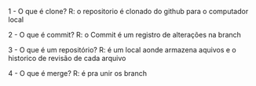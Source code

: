 1 - O que é clone?
 R: o repositorio é clonado do github para o computador local

2 - O que é commit?
 R: o Commit é um registro de alterações na branch

3 - O que é um repositório?
 R: é um  local aonde armazena aquivos e o historico de revisão de cada arquivo

4 - O que é merge?
 R: é pra unir os branch